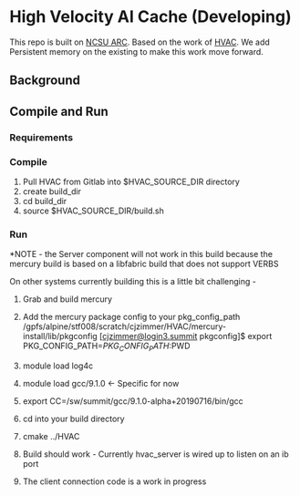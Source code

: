 # High Velocity AI Cache (Developing)

This repo is built on [NCSU ARC](https://arcb.csc.ncsu.edu/~mueller/cluster/arc/). Based on the work of [HVAC](https://ieeexplore.ieee.org/document/9912705). We add Persistent memory on the existing to make this work move forward.

## Background


## Compile and Run
### Requirements

### Compile
1. Pull HVAC from Gitlab into $HVAC_SOURCE_DIR directory
2. create build_dir
3. cd build_dir
4. source $HVAC_SOURCE_DIR/build.sh 

### Run
*NOTE - the Server component will not work in this build because the mercury build is based on a libfabric build that does not support VERBS


On other systems currently building this is a little bit challenging -

1. Grab and build mercury
2. Add the mercury package config to your pkg_config_path
	/gpfs/alpine/stf008/scratch/cjzimmer/HVAC/mercury-install/lib/pkgconfig
	[cjzimmer@login3.summit pkgconfig]$ export PKG_CONFIG_PATH=$PKG_CONFIG_PATH:$PWD

3. module load log4c
4. module load gcc/9.1.0 <- Specific for now
5. export CC=/sw/summit/gcc/9.1.0-alpha+20190716/bin/gcc 
6. cd into your build directory
7. cmake ../HVAC
8. Build should work - Currently hvac_server is wired up to listen on an ib port
9. The client connection code is a work in progress

